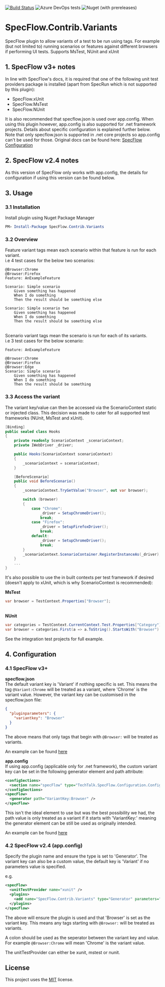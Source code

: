 [![Build Status](https://dev.azure.com/totaltestltd/Total%20Test/_apis/build/status/TotalTest.SpecFlow.Contrib.Variants?branchName=release)](https://dev.azure.com/totaltestltd/Total%20Test/_build/latest?definitionId=5&branchName=release)
![Azure DevOps tests](https://img.shields.io/azure-devops/tests/totaltestltd/Total%20Test/5)
![Nuget (with prereleases)](https://img.shields.io/nuget/vpre/specflow.contrib.variants)

# SpecFlow.Contrib.Variants
SpecFlow plugin to allow variants of a test to be run using tags.
For example (but not limited to) running scenarios or features against different browsers if performing UI tests.
Supports MsTest, NUnit and xUnit

## 1. SpecFlow v3+ notes
In line with SpecFlow's docs, it is required that one of the following unit test providers package is installed (apart from SpecRun which is not supported by this plugin):

- SpecFlow.xUnit
- SpecFlow.MsTest
- SpecFlow.NUnit

It is also recommended that specflow.json is used over app.config. When using this plugin however, app.config is also supported for .net framework projects. Details about specific configuration is explained further below.
\
Note that only specflow.json is supported in .net core projects so app.config can't be used for those. Original docs can be found here: 
[SpecFlow Configuration](https://docs.specflow.org/projects/specflow/en/latest/Installation/Configuration.html)

## 2. SpecFlow v2.4 notes
As this version of SpecFlow only works with app.config, the details for configuration if using this version can be found below.

## 3. Usage

### 3.1 Installation

Install plugin using Nuget Package Manager

```powershell
PM> Install-Package SpecFlow.Contrib.Variants
```

### 3.2 Overview
Feature variant tags mean each scenario within that feature is run for each variant.
\
i.e 4 test cases for the below two scenarios:
```gherkin
@Browser:Chrome
@Browser:Firefox
Feature: AnExampleFeature

Scenario: Simple scenario
	Given something has happened
	When I do something
	Then the result should be something else

Scenario: Simple scenario two
	Given something has happened
	When I do something
	Then the result should be something else
```
\
Scenario variant tags mean the scenario is run for each of its variants.
\
i.e 3 test cases for the below scenario:
```gherkin
Feature: AnExampleFeature

@Browser:Chrome
@Browser:Firefox
@Browser:Edge
Scenario: Simple scenario
	Given something has happened
	When I do something
	Then the result should be something
```

### 3.3 Access the variant
The variant key/value can then be accessed via the ScenarioContext static or injected class. This decision was made to cater for all supported test frameworks (NUnit, MsTest and xUnit).

```csharp
[Binding]
public sealed class Hooks
{
    private readonly ScenarioContext _scenarioContext;
    private IWebDriver _driver;

    public Hooks(ScenarioContext scenarioContext)
    {
        _scenarioContext = scenarioContext;
    }

    [BeforeScenario]
    public void BeforeScenario()
    {
        _scenarioContext.TryGetValue("Browser", out var browser);

        switch (browser)
        {
            case "Chrome":
                _driver = SetupChromeDriver();
                break;
            case "Firefox":
                _driver = SetupFirefoxDriver();
                break;
            default:
                _driver = SetupChromeDriver();
                break;
        }
        _scenarioContext.ScenarioContainer.RegisterInstanceAs(_driver);
    }
    ...
}
```

It's also possible to use the in built contexts per test framework if desired (doesn't apply to xUnit, which is why ScenarioContext is recommended):

__MsTest__
```csharp
var browser = TestContext.Properties["Browser"];
```
\
__NUnit__
```csharp
var categories = TestContext.CurrentContext.Test.Properties["Category"];
var browser = categories.First(a => a.ToString().StartsWith("Browser").ToString().Split(':')[1];
```

See the integration test projects for full example.

## 4. Configuration

### 4.1 SpecFlow v3+
__specflow.json__
\
The default variant key is 'Variant' if nothing specific is set. This means the tag `@Variant:Chrome` will be treated as a variant, where 'Chrome' is the variant value. However, the variant key can be customised in the specflow.json file:

```json
{
  "pluginparameters": {
    "variantkey": "Browser"
  }
}
```

The above means that only tags that begin with `@Browser:` will be treated as variants.

An example can be found [here](https://github.com/TotalTest/SpecFlow.Contrib.Variants/blob/master/tests/SpecFlow.Contrib.Variants.Core.MsTestProvider.IntegrationTests/specflow.json)

__app.config__
\
If using app.config (applicable only for .net framework), the custom variant key can be set in the following generator element and path attribute:

```XML
<configSections>
  <section name="specFlow" type="TechTalk.SpecFlow.Configuration.ConfigurationSectionHandler, TechTalk.SpecFlow" />
</configSections>
<specFlow>
  <generator path="VariantKey:Browser" />
</specFlow>
```
This isn't the ideal element to use but was the best possibility we had, the path value is only treated as a variant if it starts with 'VariantKey:' meaning the generator element can be still be used as originally intended.

An example can be found [here](https://github.com/TotalTest/SpecFlow.Contrib.Variants/blob/master/tests/SpecFlow.Contrib.Variants.MsTestProvider.IntegrationTests/App.config)

### 4.2 SpecFlow v2.4 (app.config)
Specify the plugin name and ensure the type is set to 'Generator'. The variant key can also be a custom value, the default key is 'Variant' if no parameters value is specified.

e.g. 
```XML
<specFlow>
  <unitTestProvider name="xunit" />
  <plugins>
    <add name="SpecFlow.Contrib.Variants" type="Generator" parameters="Browser" />
  </plugins>
</specFlow>
 ```
The above will ensure the plugin is used and that 'Browser' is set as the variant key. This means any tags starting with `@Browser:` will be treated as variants. 

A colon should be used as the seperator between the variant key and value. For example `@Browser:Chrome` will mean 'Chrome' is the variant value.

The unitTestProvider can either be xunit, mstest or nunit.



## License
This project uses the [MIT](https://choosealicense.com/licenses/mit/) license.
